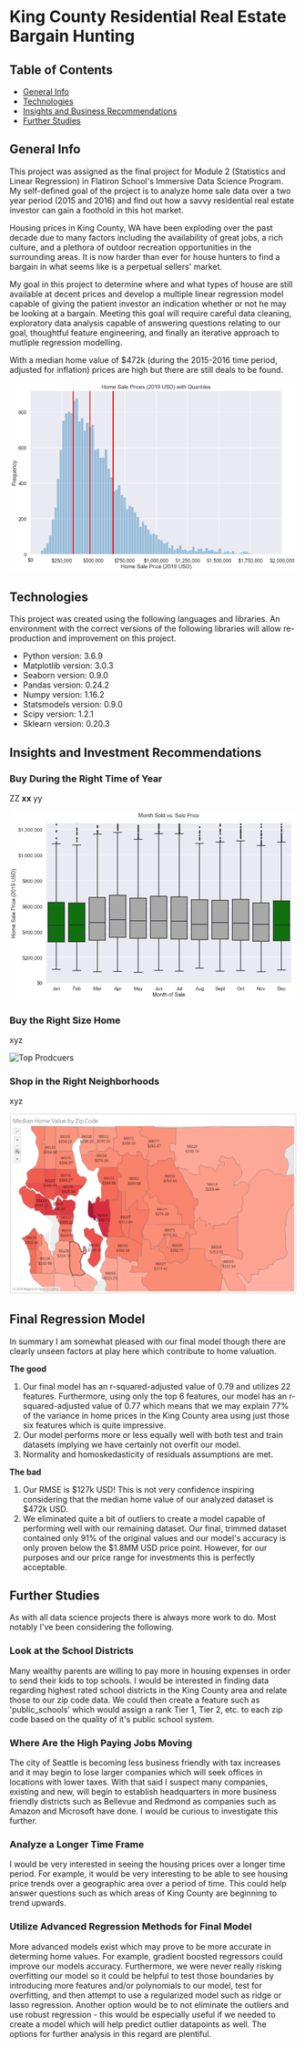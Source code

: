 
# King County Residential Real Estate Bargain Hunting

## Table of Contents
* [General Info](#general-info)
* [Technologies](#technologies)
* [Insights and Business Recommendations](#insights-and-business-recommendations)
* [Further Studies](#further-studies)

## General Info
This project was assigned as the final project for Module 2 (Statistics and Linear Regression) in Flatiron School's Immersive Data Science Program. My self-defined goal of the project is to analyze home sale data over a two year period (2015 and 2016) and find out how a savvy residential real estate investor can gain a foothold in this hot market. 

Housing prices in King County, WA have been exploding over the past decade due to many factors including the availability of great jobs, a rich culture, and a plethora of outdoor recreation opportunities in the surrounding areas. It is now harder than ever for house hunters to find a bargain in what seems like is a perpetual sellers' market.

My goal in this project to determine where and what types of house are still available at decent prices and develop a multiple linear regression model capable of giving the patient investor an indication whether or not he may be looking at a bargain. Meeting this goal will require careful data cleaning, exploratory data analysis capable of answering questions relating to our goal, thoughtful feature engineering, and finally an iterative approach to mutliple regression modelling.

With a median home value of $472k (during the 2015-2016 time period, adjusted for inflation) prices are high but there are still deals to be found. 

![Home Value Distribution](home_value_distribution.png)

## Technologies
This project was created using the following languages and libraries. An environment with the correct versions of the following libraries will allow re-production and improvement on this project. 

* Python version: 3.6.9
* Matplotlib version: 3.0.3
* Seaborn version: 0.9.0
* Pandas version: 0.24.2
* Numpy version: 1.16.2
* Statsmodels version: 0.9.0
* Scipy version: 1.2.1
* Sklearn version: 0.20.3

## Insights and Investment Recommendations

### Buy During the Right Time of Year
ZZ **xx** yy

![Month Sold vs. Sale Price](month_sold_vs_sale_price.png)

### Buy the Right Size Home
xyz

![Top Prodcuers](top_producers.png)

### Shop in the Right Neighborhoods
xyz

![Median Home Value by Zip](median_home_value_by_zip.PNG)

## Final Regression Model
In summary I am somewhat pleased with our final model though there are clearly unseen factors at play here which contribute to home valuation.

**The good**

1. Our final model has an r-squared-adjusted value of 0.79 and utilizes 22 features. Furthermore, using only the top 6 features, our model has an r-squared-adjusted value of 0.77 which means that we may explain 77% of the variance in home prices in the King County area using just those six features which is quite impressive.
2. Our model performs more or less equally well with both test and train datasets implying we have certainly not overfit our model.
3. Normality and homoskedasticity of residuals assumptions are met.

**The bad**

1. Our RMSE is $127k USD! This is not very confidence inspiring considering that the median home value of our analyzed dataset is $472k USD.
2. We eliminated quite a bit of outliers to create a model capable of performing well with our remaining dataset. Our final, trimmed dataset contained only 91% of the original values and our model's accuracy is only proven below the $1.8MM USD price point. However, for our purposes and our price range for investments this is perfectly acceptable. 

## Further Studies
As with all data science projects there is always more work to do. Most notably I've been considering the following. 

### Look at the School Districts
Many wealthy parents are willing to pay more in housing expenses in order to send their kids to top schools. I would be interested in finding data regarding highest rated school districts in the King County area and relate those to our zip code data. We could then create a feature such as 'public_schools' which would assign a rank Tier 1, Tier 2, etc. to each zip code based on the quality of it's public school system.

### Where Are the High Paying Jobs Moving
The city of Seattle is becoming less business friendly with tax increases and it may begin to lose larger companies which will seek offices in locations with lower taxes. With that said I suspect many companies, existing and new, will begin to establish headquarters in more business friendly districts such as Bellevue and Redmond as companies such as Amazon and Microsoft have done. I would be curious to investigate this further.

### Analyze a Longer Time Frame
I would be very interested in seeing the housing prices over a longer time period. For example, it would be very interesting to be able to see housing price trends over a geographic area over a period of time. This could help answer questions such as which areas of King County are beginning to trend upwards.

### Utilize Advanced Regression Methods for Final Model
More advanced models exist which may prove to be more accurate in determing home values. For example, gradient boosted regressors could improve our models accuracy. Furthermore, we were never really risking overfitting our model so it could be helpful to test those boundaries by introducing more features and/or polynomials to our model, test for overfitting, and then attempt to use a regularized model such as ridge or lasso regression. Another option would be to not eliminate the outliers and use robust regression - this would be especially useful if we needed to create a model which will help predict outlier datapoints as well. The options for further analysis in this regard are plentiful.
